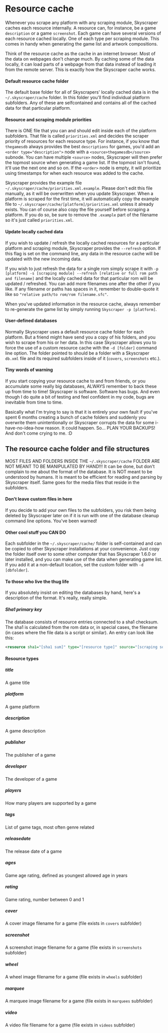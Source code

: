 # Resource cache
Whenever you scrape any platform with any scraping module, Skyscraper caches each resource internally. A resource can, for instance, be a game `description` or a game `screenshot`. Each game can have several versions of each resource cached locally. One of each type per scraping module. This comes in handy when generating the game list and artwork compositions.

Think of the resource cache as the cache in an internet browser. Most of the data on webpages don't change much. By caching some of the data locally, it can load parts of a webpage from that data instead of loading it from the remote server. This is exactly how the Skyscraper cache works.

#### Default resource cache folder
The default base folder for all of Skyscrapers' locally cached data is in the `~/.skyscraper/cache` folder. In this folder you'll find individual platform subfolders. Any of these are selfcontained and contains all of the cached data for that particular platform.

#### Resource and scraping module priorities
There is ONE file that you can and should edit inside each of the platform subfolders. That file is called `priorities.xml` and decides the scraper priority of resources for each resource type. For instance, if you know that `thegamesdb` always provides the best `descriptions` for games, you'd add an `<order type="description">` node with a `<source>thegamesdb</source>` subnode. You can have multiple `<source>` nodes, Skyscraper will then prefer the topmost source when generating a game list. If the topmost isn't found, it'll use the next one and so on. If the `<order>` node is empty, it will prioritize using timestamps for when each resource was added to the cache.

Skyscraper provides the example file `~/.skyscraper/cache/priorities.xml.example`. Please don't edit this file manually, as it will be overwritten when you update Skyscraper. When a platform is scraped for the first time, it will automatically copy the example file to `~/.skyscraper/cache/[platform]/priorities.xml` unless it already exists. You can of course also copy the file yourself before scraping a platform. If you do so, be sure to remove the `.example` part of the filename so it's just called `priorities.xml`.

#### Update locally cached data
If you wish to update / refresh the locally cached resources for a particular platform and scraping module, Skyscraper provides the `--refresh` option. If this flag is set on the command line, any data in the resource cache will be updated with the new incoming data.

If you wish to just refresh the data for a single rom simply scrape it with `-p [platform] -s [scraping module] --refresh [relative or full rom path and filename]` and the locally cached data for that particular rom will be updated / refreshed. You can add more filenames one after the other if you like. If any filename or paths has spaces in it, remember to double-quote it like so `"relative path/to rom/rom filename.sfc"`.

When you've updated information in the resource cache, always remember to re-generate the game list by simply running `Skyscraper -p [platform]`.

#### User-defined databases
Normally Skyscraper uses a default resource cache folder for each platform. But a friend might have send you a copy of his folders, and you wish to scrape from his or her data. In this case Skyscraper allows you to force the use of a custom resource cache with the `-d [folder]` command line option. The folder pointed to should be a folder with a Skyscraper `db.xml` file and its required subfolders inside of it (`covers`, `screenshots` etc.).

#### Tiny words of warning
If you start copying your resource cache to and from friends, or you accumulate some really big databases, ALWAYS remember to back these up from time to time! Skyscraper is software. Software has bugs. And even though I do quite a bit of testing and feel confident in my code, bugs are inevitable from time to time.

Basically what I'm trying to say is that it is entirely your own fault if you've spent 6 months creating a bunch of cache folders and suddenly you overwrite them unintentionally or Skyscraper corrupts the data for some i-have-no-idea-how reason. It could happen. So... PLAN YOUR BACKUPS! And don't come crying to me. :D

## The resource cache folder and file structures
MOST FILES AND FOLDERS INSIDE THE `~/.skyscraper/cache` FOLDER ARE NOT MEANT TO BE MANIPULATED BY HAND!!! It can be done, but don't complain to me about the format of the database. It is NOT meant to be understood by humans. It is meant to be efficient for reading and parsing by Skyscraper itself. Same goes for the media files that reside in the subfolders.

#### Don't leave custom files in here
If you decide to add your own files to the subfolders, you risk them being deleted by Skyscraper later on if it is run with one of the database cleanup command line options. You've been warned!

#### Other cool stuff you CAN DO
Each subfolder in the `~/.skyscraper/cache/` folder is self-contained and can be copied to other Skyscraper installations at your convenience. Just copy the folder itself over to some other computer that has Skyscraper 1.6.0 or later installed, and you can make use of the data when generating game list. If you add it at a non-default location, set the custom folder with `-d [dbfolder]`.

#### To those who live the thug life
If you absolutely insist on editing the databases by hand, here's a description of the format. It's really, really simple.

##### Sha1 primary key
The database consists of resource entries connected to a sha1 checksum. The sha1 is calculated from the rom data or, in special cases, the filename (in cases where the file data is a script or similar). An entry can look like this:

```xml
<resource sha1="[sha1 sum]" type="[resource type]" source="[scraping source]" timestamp="[msecs sine epoch]">Resource data</resource>
```

#### Resource types
##### title
A game title
##### platform
A game platform
##### description
A game description
##### publisher
The publisher of a game
##### developer
The developer of a game
##### players
How many players are supported by a game
##### tags
List of game tags, most often genre related
##### releasedate
The release date of a game
##### ages
Game age rating, defined as youngest allowed age in years
##### rating
Game rating, number between 0 and 1
##### cover
A cover image filename for a game (file exists in `covers` subfolder)
##### screenshot
A screenshot image filename for a game (file exists in `screenshots` subfolder)
##### wheel
A wheel image filename for a game (file exists in `wheels` subfolder)
##### marquee
A marquee image filename for a game (file exists in `marquees` subfolder)
##### video
A video file filename for a game (file exists in `videos` subfolder)
